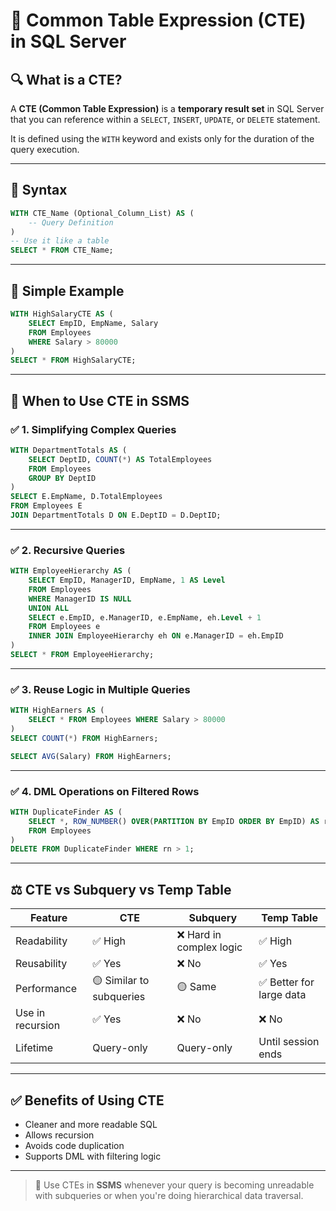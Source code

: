 
# 📘 Common Table Expression (CTE) in SQL Server

## 🔍 What is a CTE?

A **CTE (Common Table Expression)** is a **temporary result set** in SQL Server that you can reference within a `SELECT`, `INSERT`, `UPDATE`, or `DELETE` statement.

It is defined using the `WITH` keyword and exists only for the duration of the query execution.

---

## 🔧 Syntax

```sql
WITH CTE_Name (Optional_Column_List) AS (
    -- Query Definition
)
-- Use it like a table
SELECT * FROM CTE_Name;
```

---

## 🧪 Simple Example

```sql
WITH HighSalaryCTE AS (
    SELECT EmpID, EmpName, Salary
    FROM Employees
    WHERE Salary > 80000
)
SELECT * FROM HighSalaryCTE;
```

---

## 📍 When to Use CTE in SSMS

### ✅ 1. Simplifying Complex Queries

```sql
WITH DepartmentTotals AS (
    SELECT DeptID, COUNT(*) AS TotalEmployees
    FROM Employees
    GROUP BY DeptID
)
SELECT E.EmpName, D.TotalEmployees
FROM Employees E
JOIN DepartmentTotals D ON E.DeptID = D.DeptID;
```

---

### ✅ 2. Recursive Queries

```sql
WITH EmployeeHierarchy AS (
    SELECT EmpID, ManagerID, EmpName, 1 AS Level
    FROM Employees
    WHERE ManagerID IS NULL
    UNION ALL
    SELECT e.EmpID, e.ManagerID, e.EmpName, eh.Level + 1
    FROM Employees e
    INNER JOIN EmployeeHierarchy eh ON e.ManagerID = eh.EmpID
)
SELECT * FROM EmployeeHierarchy;
```

---

### ✅ 3. Reuse Logic in Multiple Queries

```sql
WITH HighEarners AS (
    SELECT * FROM Employees WHERE Salary > 80000
)
SELECT COUNT(*) FROM HighEarners;

SELECT AVG(Salary) FROM HighEarners;
```

---

### ✅ 4. DML Operations on Filtered Rows

```sql
WITH DuplicateFinder AS (
    SELECT *, ROW_NUMBER() OVER(PARTITION BY EmpID ORDER BY EmpID) AS rn
    FROM Employees
)
DELETE FROM DuplicateFinder WHERE rn > 1;
```

---

## ⚖️ CTE vs Subquery vs Temp Table

| Feature             | CTE                          | Subquery                      | Temp Table                 |
|---------------------|------------------------------|-------------------------------|----------------------------|
| Readability         | ✅ High                       | ❌ Hard in complex logic       | ✅ High                    |
| Reusability         | ✅ Yes                        | ❌ No                          | ✅ Yes                    |
| Performance         | 🟡 Similar to subqueries      | 🟡 Same                        | ✅ Better for large data  |
| Use in recursion    | ✅ Yes                        | ❌ No                          | ❌ No                     |
| Lifetime            | Query-only                   | Query-only                    | Until session ends        |

---

## ✅ Benefits of Using CTE

- Cleaner and more readable SQL
- Allows recursion
- Avoids code duplication
- Supports DML with filtering logic

---

> 🔄 Use CTEs in **SSMS** whenever your query is becoming unreadable with subqueries or when you're doing hierarchical data traversal.
